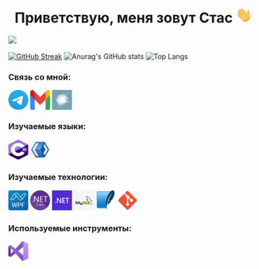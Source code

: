 <h1 align="center">Приветствую, меня зовут Стас
<img src="https://github.com/Oscallo/Oscallo/blob/main/images/Hi.gif" height="32"/></h1>

![](https://komarev.com/ghpvc/?username=oscallo)

[![GitHub Streak](https://streak-stats.demolab.com?user=Oscallo&theme=nord&hide_border=true&locale=ru&card_width=840&card_height=200)](https://git.io/streak-stats)
![Anurag's GitHub stats](https://github-readme-stats.vercel.app/api?username=oscallo&hide_border=true&show_icons=true&theme=nord&card_width=470&card_height=200)
![Top Langs](https://github-readme-stats.vercel.app/api/top-langs/?username=oscallo&hide_border=true&layout=compact&theme=nord&card_width=370&card_height=200)

### Связь со мной:
<p align="left">
<a href="https://t.me/zero_indefined" target="blank"><img align="center" src="https://github.com/Oscallo/Oscallo/blob/main/images/Telegram_2019_Logo.svg" alt="zero_indefined" height="40" width="40" /></a>
<a href="mailto:oscallo.developer@gmail.com" target="blank"><img align="center" src="https://github.com/Oscallo/Oscallo/blob/main/images/Gmail_icon.svg" alt="oscallo.developer@gmail.com" height="40" width="40" /></a>
<a href="https://habr.com/ru/users/Oscallo/" target="blank"><img align="center" src="https://github.com/Oscallo/Oscallo/blob/main/images/Logo_habr.jpg" alt="habr" height="40" width="40" /></a>
</p>

### Изучаемые языки:
<p align="left"> 
<a href="https://learn.microsoft.com/ru-ru/dotnet/csharp/" target="_blank" rel="noreferrer"> <img src="https://github.com/Oscallo/Oscallo/blob/main/images/Logo_C_sharp.svg" alt="c-sharp" width="40" height="40"/></a> 
<a href="https://learn.microsoft.com/ru-ru/dotnet/desktop/wpf/xaml/?view=netdesktop-8.0" target="_blank" rel="noreferrer"> <img src="https://github.com/Oscallo/Oscallo/blob/main/images/Xaml_logo.png" alt="c-sharp" width="40" height="40"/></a> 
</p>

### Изучаемые технологии:
<p align="left"> 
<a href="https://learn.microsoft.com/ru-ru/dotnet/desktop/wpf/overview/?view=netdesktop-8.0" target="_blank" rel="noreferrer"> <img src="https://github.com/Oscallo/Oscallo/blob/main/images/Logo_WPF.svg" alt="WPF" width="40" height="40"/></a> 
<a href="https://learn.microsoft.com/ru-ru/dotnet/" target="_blank" rel="noreferrer"> <img src="https://github.com/Oscallo/Oscallo/blob/main/images/NET_Core_Logo.svg" alt="Net-core" width="40" height="40"/></a> 
<a href="https://learn.microsoft.com/ru-ru/dotnet/" target="_blank" rel="noreferrer"> <img src="https://github.com/Oscallo/Oscallo/blob/main/images/Microsoft_.NET_logo.svg" alt="Net-framework" width="40" height="40"/></a> 
<a href="https://www.mysql.com/" target="_blank" rel="noreferrer"> <img src="https://github.com/Oscallo/Oscallo/blob/main/images/Logo_MySQL.png" alt="MySQL" width="40" height="40"/></a> 
<a href="https://github.com/praeclarum/sqlite-net" target="_blank" rel="noreferrer"> <img src="https://github.com/Oscallo/Oscallo/blob/main/images/Sqlite-icon.svg" alt="Sql-Lite" width="40" height="40"/></a> 
<a href="https://git-scm.com/" target="_blank" rel="noreferrer"> <img src="https://github.com/Oscallo/Oscallo/blob/main/images/Git_icon.svg" alt="Git" width="40" height="40"/></a> 
</p>

### Используемые инструменты:
<p align="left"> 
<a href="https://visualstudio.microsoft.com/ru/vs/community/" target="_blank" rel="noreferrer"> <img src="https://github.com/Oscallo/Oscallo/blob/main/images/Visual_Studio_Icon_2019.svg" alt="Visual Studio" width="40" height="40"/></a> 
</p>

